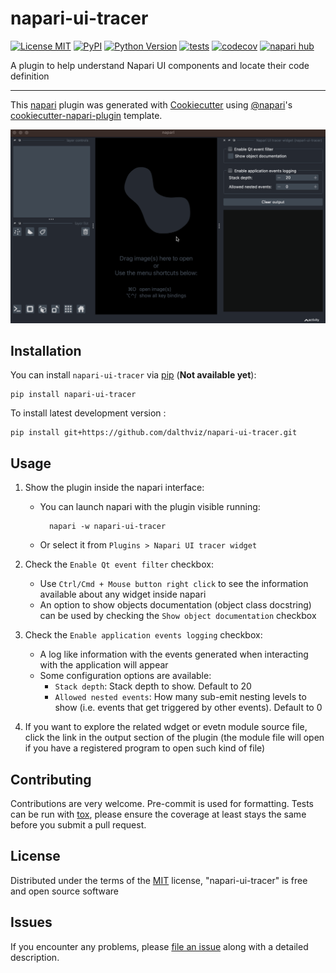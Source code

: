 # napari-ui-tracer

[![License MIT](https://img.shields.io/pypi/l/napari-ui-tracer.svg?color=green)](https://github.com/dalthviz/napari-ui-tracer/raw/main/LICENSE)
[![PyPI](https://img.shields.io/pypi/v/napari-ui-tracer.svg?color=green)](https://pypi.org/project/napari-ui-tracer)
[![Python Version](https://img.shields.io/pypi/pyversions/napari-ui-tracer.svg?color=green)](https://python.org)
[![tests](https://github.com/dalthviz/napari-ui-tracer/workflows/tests/badge.svg)](https://github.com/dalthviz/napari-ui-tracer/actions)
[![codecov](https://codecov.io/gh/dalthviz/napari-ui-tracer/branch/main/graph/badge.svg?token=E6je6vXOSA)](https://codecov.io/gh/dalthviz/napari-ui-tracer)
[![napari hub](https://img.shields.io/endpoint?url=https://api.napari-hub.org/shields/napari-ui-tracer)](https://napari-hub.org/plugins/napari-ui-tracer)

A plugin to help understand Napari UI components and locate their code definition

----------------------------------

This [napari] plugin was generated with [Cookiecutter] using [@napari]'s [cookiecutter-napari-plugin] template.

![GIF showing Napari UI tracer's functionality](https://raw.githubusercontent.com/dalthviz/napari-ui-tracer/main/images/napari-ui-tracer.gif)

## Installation

You can install `napari-ui-tracer` via [pip] (**Not available yet**):

    pip install napari-ui-tracer



To install latest development version :

    pip install git+https://github.com/dalthviz/napari-ui-tracer.git


## Usage

1. Show the plugin inside the napari interface:

    * You can launch napari with the plugin visible running:

            napari -w napari-ui-tracer

    * Or select it from `Plugins > Napari UI tracer widget`

2. Check the `Enable Qt event filter` checkbox:
    * Use `Ctrl/Cmd + Mouse button right click` to see the information available about any widget inside napari
    * An option to show objects documentation (object class docstring) can be used by checking the `Show object documentation` checkbox

3. Check the `Enable application events logging` checkbox:
    * A log like information with the events generated when interacting with the application will appear
    * Some configuration options are available:
        * `Stack depth`: Stack depth to show. Default to 20
        * `Allowed nested events`: How many sub-emit nesting levels to show (i.e. events that get triggered by other events). Default to 0

4. If you want to explore the related wdget or evetn module source file, click the link in the output section of the plugin (the module file will open if you have a registered program to open such kind of file)

## Contributing

Contributions are very welcome. Pre-commit is used for formatting. Tests can be run with [tox], please ensure
the coverage at least stays the same before you submit a pull request.

## License

Distributed under the terms of the [MIT] license,
"napari-ui-tracer" is free and open source software

## Issues

If you encounter any problems, please [file an issue] along with a detailed description.

[napari]: https://github.com/napari/napari
[Cookiecutter]: https://github.com/audreyr/cookiecutter
[@napari]: https://github.com/napari
[MIT]: http://opensource.org/licenses/MIT
[BSD-3]: http://opensource.org/licenses/BSD-3-Clause
[GNU GPL v3.0]: http://www.gnu.org/licenses/gpl-3.0.txt
[GNU LGPL v3.0]: http://www.gnu.org/licenses/lgpl-3.0.txt
[Apache Software License 2.0]: http://www.apache.org/licenses/LICENSE-2.0
[Mozilla Public License 2.0]: https://www.mozilla.org/media/MPL/2.0/index.txt
[cookiecutter-napari-plugin]: https://github.com/napari/cookiecutter-napari-plugin

[file an issue]: https://github.com/dalthviz/napari-ui-tracer/issues

[napari]: https://github.com/napari/napari
[tox]: https://tox.readthedocs.io/en/latest/
[pip]: https://pypi.org/project/pip/
[PyPI]: https://pypi.org/
